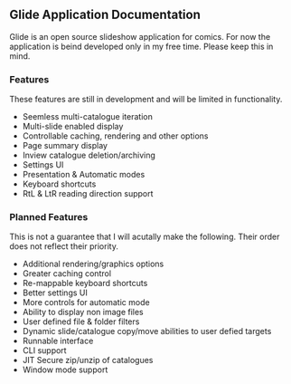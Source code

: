 ## Glide Application Documentation

Glide is an open source slideshow application for comics.
For now the application is beind developed only in my free time. Please keep this in mind.


### Features

These features are still in development and will be limited in functionality.
- Seemless multi-catalogue iteration
- Multi-slide enabled display
- Controllable caching, rendering and other options
- Page summary display
- Inview catalogue deletion/archiving
- Settings UI
- Presentation & Automatic modes
- Keyboard shortcuts
- RtL & LtR reading direction support


### Planned Features

This is not a guarantee that I will acutally make the following.
Their order does not reflect their priority.
- Additional rendering/graphics options
- Greater caching control
- Re-mappable keyboard shortcuts
- Better settings UI
- More controls for automatic mode
- Ability to display non image files
- User defined file & folder filters
- Dynamic slide/catalogue copy/move abilities to user defied targets
- Runnable interface
- CLI support
- JIT Secure zip/unzip of catalogues
- Window mode support
